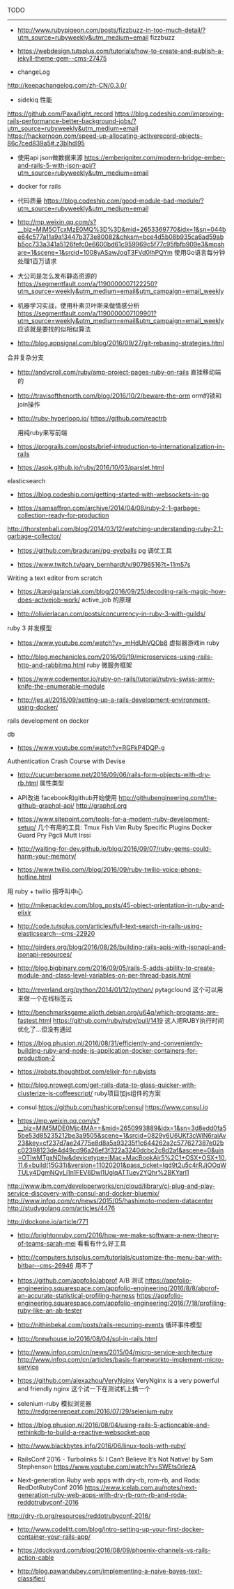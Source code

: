 TODO

-----

* http://www.rubypigeon.com/posts/fizzbuzz-in-too-much-detail/?utm_source=rubyweekly&utm_medium=email
fizzbuzz
* https://webdesign.tutsplus.com/tutorials/how-to-create-and-publish-a-jekyll-theme-gem--cms-27475

* changeLog

http://keepachangelog.com/zh-CN/0.3.0/

* sidekiq 性能

https://github.com/Paxa/light_record
https://blog.codeship.com/improving-rails-performance-better-background-jobs/?utm_source=rubyweekly&utm_medium=email
https://hackernoon.com/speed-up-allocating-activerecord-objects-86c7ced839a5#.z3blhdl95

* 使用api json做数据来源
https://emberigniter.com/modern-bridge-ember-and-rails-5-with-json-api/?utm_source=rubyweekly&utm_medium=email


* docker for rails


* 代码质量
https://blog.codeship.com/good-module-bad-module/?utm_source=rubyweekly&utm_medium=email

* http://mp.weixin.qq.com/s?__biz=MjM5OTcxMzE0MQ%3D%3D&mid=2653369770&idx=1&sn=044be64c577a11a9a13447b373e80082&chksm=bce4d5b08b935ca6ad59abb5cc733a341a5126fefc0e6600bd61c959969c5f77c95fbfb909e3&mpshare=1&scene=1&srcid=1008yASawJoqT3FVd0IhPQYm
使用Go语言每分钟处理1百万请求

* 大公司是怎么发布静态资源的
https://segmentfault.com/a/1190000007122250?utm_source=weekly&utm_medium=email&utm_campaign=email_weekly

* 机器学习实战，使用朴素贝叶斯来做情感分析
https://segmentfault.com/a/1190000007109901?utm_source=weekly&utm_medium=email&utm_campaign=email_weekly
应该就是要找的似相似算法

* http://blog.appsignal.com/blog/2016/09/27/git-rebasing-strategies.html

合并复杂分支

* http://andycroll.com/ruby/amp-project-pages-ruby-on-rails
直挂移动端的

* http://travisofthenorth.com/blog/2016/10/2/beware-the-orm
orm的锁和join操作

* http://ruby-hyperloop.io/
	https://github.com/reactrb

	用纯ruby来写前端

* https://prograils.com/posts/brief-introduction-to-internationalization-in-rails

* https://asok.github.io/ruby/2016/10/03/parslet.html

elasticsearch


* https://blog.codeship.com/getting-started-with-websockets-in-go

* https://samsaffron.com/archive/2014/04/08/ruby-2-1-garbage-collection-ready-for-production

http://thorstenball.com/blog/2014/03/12/watching-understanding-ruby-2.1-garbage-collector/



* https://github.com/bradurani/pg-eyeballs
pg 调优工具


* https://www.twitch.tv/gary_bernhardt/v/90796516?t=11m57s

Writing a text editor from scratch

* https://karolgalanciak.com/blog/2016/09/25/decoding-rails-magic-how-does-activejob-work/
active_job 的原理

* http://olivierlacan.com/posts/concurrency-in-ruby-3-with-guilds/

ruby 3 并发模型

* https://www.youtube.com/watch?v=_mHdUhVQOb8  虚拟器游戏in ruby
* http://blog.mechanicles.com/2016/09/19/microservices-using-rails-http-and-rabbitmq.html
ruby 微服务框架

* https://www.codementor.io/ruby-on-rails/tutorial/rubys-swiss-army-knife-the-enumerable-module

* http://jes.al/2016/09/setting-up-a-rails-development-environment-using-docker/

rails development on docker

db
* https://www.youtube.com/watch?v=RGFkP4DQP-g

Authentication Crash Course with Devise


* http://cucumbersome.net/2016/09/06/rails-form-objects-with-dry-rb.html 属性类型

* API改进 facebook和github开始使用
http://githubengineering.com/the-github-graphql-api/
http://graphql.org


* https://www.sitepoint.com/tools-for-a-modern-ruby-development-setup/
几个有用的工具:
Tmux
Fish
Vim
  Ruby Specific Plugins
Docker
Guard
Pry
Pgcli
Mutt
Irssi

* http://waiting-for-dev.github.io/blog/2016/09/07/ruby-gems-could-harm-your-memory/

* https://www.twilio.com//blog/2016/09/ruby-twilio-voice-phone-hotline.html

用 ruby + twilio 搭呼叫中心

* http://mikepackdev.com/blog_posts/45-object-orientation-in-ruby-and-elixir

* http://code.tutsplus.com/articles/full-text-search-in-rails-using-elasticsearch--cms-22920

* http://girders.org/blog/2016/08/26/building-rails-apis-with-jsonapi-and-jsonapi-resources/

* http://blog.bigbinary.com/2016/09/05/rails-5-adds-ability-to-create-module-and-class-level-variables-on-per-thread-basis.html

* http://reverland.org/python/2014/01/12/python/ pytagclound
这个可以用来做一个在线标签云

* http://benchmarksgame.alioth.debian.org/u64q/which-programs-are-fastest.html
  https://github.com/ruby/ruby/pull/1419
  这人把RUBY执行时间优化了...但没有通过
* https://blog.phusion.nl/2016/08/31/efficiently-and-conveniently-building-ruby-and-node-js-application-docker-containers-for-production-2

* https://robots.thoughtbot.com/elixir-for-rubyists

* http://blog.nrowegt.com/get-rails-data-to-glass-quicker-with-clusterize-js-coffeescript/ ruby项目加js组件的方案
* consul
https://github.com/hashicorp/consul
https://www.consul.io
* https://mp.weixin.qq.com/s?__biz=MjM5MDE0Mjc4MA==&mid=2650993889&idx=1&sn=3d8edd0fa55be53d85235212be3a9505&scene=1&srcid=0829y6U6UKf3cWlN6raiAv23&key=cf237d7ae24775e8d8a5a93235f1c644262a2c577627387e02bc02398123de4d49cd96a26ef3f322a3240dcbc2c8d2af&ascene=0&uin=OTIwMTgxNDIw&devicetype=iMac+MacBookAir5%2C1+OSX+OSX+10.11.6+build(15G31)&version=11020201&pass_ticket=Iqd9t2u5c4rRJjOOqWTULy4DgmNQyLi1n1FEV6Dwl1UglqATTuev2YQhr%2BKYarl1


http://www.ibm.com/developerworks/cn/cloud/library/cl-plug-and-play-service-discovery-with-consul-and-docker-bluemix/
http://www.infoq.com/cn/news/2015/05/hashimoto-modern-datacenter
http://studygolang.com/articles/4476

http://dockone.io/article/771


* http://brightonruby.com/2016/how-we-make-software-a-new-theory-of-teams-sarah-mei 看看有什么好工具

* http://computers.tutsplus.com/tutorials/customize-the-menu-bar-with-bitbar--cms-26946
用不了
* https://github.com/appfolio/abprof A/B 测试
https://appfolio-engineering.squarespace.com/appfolio-engineering/2016/8/8/abprof-an-accurate-statistical-profiling-harness
https://appfolio-engineering.squarespace.com/appfolio-engineering/2016/7/18/profiling-ruby-like-an-ab-tester

* http://nithinbekal.com/posts/rails-recurring-events 循环事件模型

* http://brewhouse.io/2016/08/04/sql-in-rails.html

* http://www.infoq.com/cn/news/2015/04/micro-service-architecture
http://www.infoq.com/cn/articles/basis-frameworkto-implement-micro-service

* https://github.com/alexazhou/VeryNginx VeryNginx is a very powerful and friendly nginx
这个试一下在测试机上搞一个

* selenium-ruby 模拟浏览器
http://redgreenrepeat.com/2016/07/29/selenium-ruby


* https://blog.phusion.nl/2016/08/04/using-rails-5-actioncable-and-rethinkdb-to-build-a-reactive-websocket-app

* http://www.blackbytes.info/2016/06/linux-tools-with-ruby/

* RailsConf 2016 - Turbolinks 5: I Can’t Believe It’s Not Native! by Sam Stephenson
https://www.youtube.com/watch?v=SWEts0rlezA

* Next-generation Ruby web apps with dry-rb, rom-rb, and Roda: RedDotRubyConf 2016
https://www.icelab.com.au/notes/next-generation-ruby-web-apps-with-dry-rb-rom-rb-and-roda-reddotrubyconf-2016

http://dry-rb.org/resources/reddotrubyconf-2016/

* http://www.codelitt.com/blog/intro-setting-up-your-first-docker-container-your-rails-app/


* https://dockyard.com/blog/2016/08/09/phoenix-channels-vs-rails-action-cable

* http://blog.pawandubey.com/implementing-a-naive-bayes-text-classifier/
